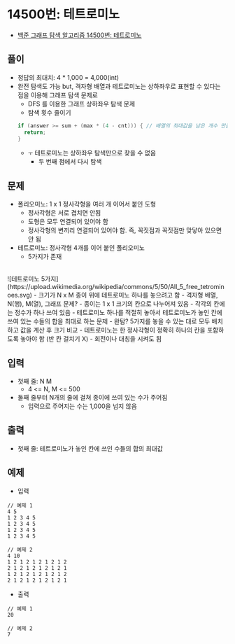 # 14500번: 테트로미노
- [백준 그래프 탐색 알고리즘 14500번: 테트로미노](https://www.acmicpc.net/problem/14500)

## 풀이
- 정답의 최대치: 4 * 1,000 = 4,000(int)
- 완전 탐색도 가능 but, 격자형 배열과 테트로미노는 상하좌우로 표현할 수 있다는 점을 이용해 그래프 탐색 문제로
  - DFS 를 이용한 그래프 상하좌우 탐색 문제
  - 탐색 횟수 줄이기
  ```java
  if (answer >= sum + (max * (4 - cnt))) { // 배열의 최대값을 남은 개수 만큼 더해도 작다면 굳이 탐색할 필요가 없음
	return;
  }
  ```
  - `ㅜ` 테트로미노는 상하좌우 탐색만으로 찾을 수 없음
    - 두 번째 점에서 다시 탐색

## 문제
- 폴리오미노: 1 x 1 정사각형을 여러 개 이어서 붙인 도형
  - 정사각형은 서로 겹치면 안됨
  - 도형은 모두 연결되어 있어야 함
  - 정사각형의 변끼리 연결되어 있어야 함. 즉, 꼭짓점과 꼭짓점만 맞닿아 있으면 안 됨
- 테트로미노: 정사각형 4개를 이어 붙인 폴리오미노
  - 5가지가 존재
<br>
![테트로미노 5가지](https://upload.wikimedia.org/wikipedia/commons/5/50/All_5_free_tetrominoes.svg)
- 크기가 N x M 종이 위에 테트로미노 하나를 놓으려고 함
  - 격자형 배열, N(행), M(열), 그래프 문제?
  - 종이는 1 x 1 크기의 칸으로 나누어져 있음
  - 각각의 칸에는 정수가 하나 쓰여 있음
- 테트로미노 하나를 적절히 놓아서 테트로미노가 놓인 칸에 쓰여 있는 수들의 합을 최대로 하는 문제
  - 완탐? 5가지를 놓을 수 있는 대로 모두 배치하고 값을 계산 후 크기 비교
  - 테트로미노는 한 정사각형이 정확히 하나의 칸을 포함하도록 놓아야 함 (반 칸 걸치기 X)
  - 회전이나 대칭을 시켜도 됨 

## 입력
- 첫째 줄: N M
  - 4 <= N, M <= 500
- 둘째 줄부터 N개의 줄에 걸쳐 종이에 쓰여 있는 수가 주어짐
  - 입력으로 주어지는 수는 1,000을 넘지 않음

## 출력
- 첫째 줄: 테트로미노가 놓인 칸에 쓰인 수들의 합의 최대값

## 예제
- 입력
```text
// 예제 1
4 5
1 2 3 4 5
1 2 3 4 5
1 2 3 4 5
1 2 3 4 5

// 예제 2
4 10
1 2 1 2 1 2 1 2 1 2
2 1 2 1 2 1 2 1 2 1
1 2 1 2 1 2 1 2 1 2
2 1 2 1 2 1 2 1 2 1

```
- 출력
```text
// 예제 1
20

// 예제 2
7
```
